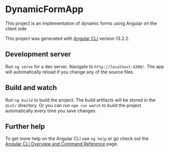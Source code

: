 # DynamicFormApp
This project is an implementation of dynamic forms using Angular on the client side

This project was generated with [Angular CLI](https://github.com/angular/angular-cli) version 13.2.2.

## Development server

Run `ng serve` for a dev server. Navigate to `http://localhost:4200/`. The app will automatically reload if you change any of the source files.

## Build and watch

Run `ng build` to build the project. The build artifacts will be stored in the `dist/` directory.
Or you can run `npm run watch` to build the project automatically every time you save changes.

## Further help

To get more help on the Angular CLI use `ng help` or go check out the [Angular CLI Overview and Command Reference](https://angular.io/cli) page.
